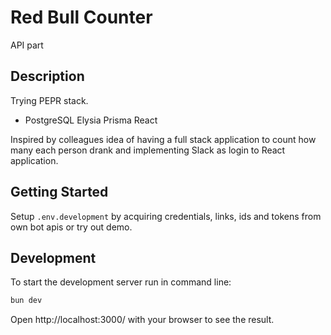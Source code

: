 # Red Bull Counter

API part

## Description

Trying PEPR stack.

-   PostgreSQL Elysia Prisma React

Inspired by colleagues idea of having a full stack application to count how many each person drank and implementing Slack as login to React application.

## Getting Started

Setup `.env.development` by acquiring credentials, links, ids and tokens from own bot apis or try out demo.

## Development

To start the development server run in command line:

```bash
bun dev
```

Open http://localhost:3000/ with your browser to see the result.
